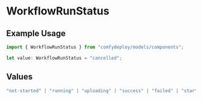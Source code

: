 # WorkflowRunStatus

## Example Usage

```typescript
import { WorkflowRunStatus } from "comfydeploy/models/components";

let value: WorkflowRunStatus = "cancelled";
```

## Values

```typescript
"not-started" | "running" | "uploading" | "success" | "failed" | "started" | "queued" | "timeout" | "cancelled"
```